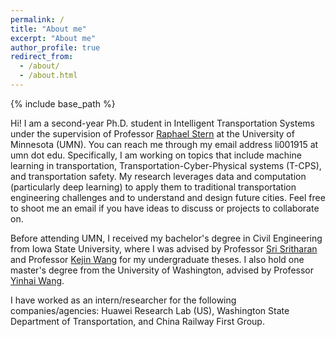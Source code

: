 ```yaml
---
permalink: /
title: "About me"
excerpt: "About me"
author_profile: true
redirect_from: 
  - /about/
  - /about.html
---
```

{% include base_path %}


Hi! I am a second-year Ph.D. student in Intelligent Transportation Systems under the supervision of Professor [Raphael Stern](https://cse.umn.edu/cege/faculty/raphael-stern) at the University of Minnesota (UMN). You can reach me through my email address li001915 at umn dot edu. Specifically, I am working on topics that include machine learning in transportation, Transportation-Cyber-Physical systems (T-CPS), and transportation safety. My research leverages data and computation (particularly deep learning) to apply them to traditional transportation engineering challenges and to understand and design future cities. Feel free to shoot me an email if you have ideas to discuss or projects to collaborate on.



Before attending UMN, I received my bachelor's degree in Civil Engineering from Iowa State University, where I was advised by Professor [Sri Sritharan](https://www.engineering.iastate.edu/people/profile/sri/) and Professor [Kejin Wang](https://www.engineering.iastate.edu/people/profile/kejinw/) for my undergraduate theses. I also hold one master's degree from the University of Washington, advised by Professor [Yinhai Wang](https://www.ce.washington.edu/facultyfinder/yinhai-wang). 


I have worked as an intern/researcher for the following companies/agencies: Huawei Research Lab (US), Washington State Department of Transportation, and China Railway First Group. 
